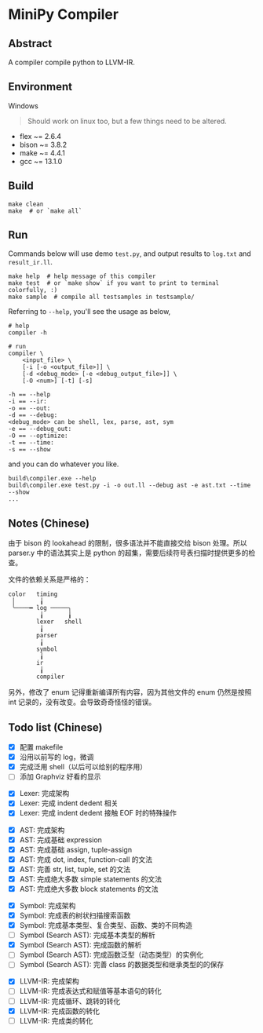 # MiniPy Compiler

## Abstract

A compiler compile python to LLVM-IR.

## Environment

Windows
> Should work on linux too, but a few things need to be altered.

- flex ~= 2.6.4
- bison ~= 3.8.2
- make ~= 4.4.1
- gcc ~= 13.1.0

## Build

```shell
make clean
make  # or `make all`
```

## Run

Commands below will use demo `test.py`, and output results to `log.txt` and `result_ir.ll`.

```shell
make help  # help message of this compiler
make test  # or `make show` if you want to print to terminal colorfully, :)
make sample  # compile all testsamples in testsample/
```

Referring to `--help`, you'll see the usage as below,

```shell
# help
compiler -h

# run
compiler \
    <input_file> \
    [-i [-o <output_file>]] \
    [-d <debug_mode> [-e <debug_output_file>]] \
    [-O <num>] [-t] [-s]
```

```plaintext
-h == --help
-i == --ir:
-o == --out:
-d == --debug:
<debug_mode> can be shell, lex, parse, ast, sym
-e == --debug_out:
-O == --optimize:
-t == --time:
-s == --show 
```

and you can do whatever you like.

```shell
build\compiler.exe --help
build\compiler.exe test.py -i -o out.ll --debug ast -e ast.txt --time --show
...
```

## Notes (Chinese)

由于 bison 的 lookahead 的限制，很多语法并不能直接交给 bison 处理。所以 parser.y 中的语法其实上是 python 的超集，需要后续符号表扫描时提供更多的检查。

文件的依赖关系是严格的：

```plaintext
color   timing
 │       ╽
 ╰────━ log ─────╮
         ╽       ╽
        lexer   shell
         ╽
        parser
         ╽
        symbol
         ╽
        ir
         ╽
        compiler
```

另外，修改了 enum 记得重新编译所有内容，因为其他文件的 enum 仍然是按照 int 记录的，没有改变。会导致奇奇怪怪的错误。

## Todo list (Chinese)

- [x] 配置 makefile
- [x] 沿用以前写的 log，微调
- [x] 完成泛用 shell（以后可以给别的程序用）
- [ ] 添加 Graphviz 好看的显示

<placeholder>

- [x] Lexer: 完成架构
- [x] Lexer: 完成 indent dedent 相关
- [x] Lexer: 完成 indent dedent 接触 EOF 时的特殊操作

<placeholder>

- [x] AST: 完成架构
- [x] AST: 完成基础 expression
- [x] AST: 完成基础 assign, tuple-assign
- [x] AST: 完成 dot, index, function-call 的文法
- [x] AST: 完善 str, list, tuple, set 的文法
- [x] AST: 完成绝大多数 simple statements 的文法
- [x] AST: 完成绝大多数 block statements 的文法

<placeholder>

- [x] Symbol: 完成架构
- [x] Symbol: 完成表的树状扫描搜索函数
- [x] Symbol: 完成基本类型、复合类型、函数、类的不同构造
- [ ] Symbol (Search AST): 完成基本类型的解析
- [x] Symbol (Search AST): 完成函数的解析
- [ ] Symbol (Search AST): 完成函数泛型（动态类型）的实例化
- [ ] Symbol (Search AST): 完善 class 的数据类型和继承类型的的保存

<placeholder>

- [x] LLVM-IR: 完成架构
- [ ] LLVM-IR: 完成表达式和赋值等基本语句的转化
- [ ] LLVM-IR: 完成循环、跳转的转化
- [x] LLVM-IR: 完成函数的转化
- [ ] LLVM-IR: 完成类的转化
